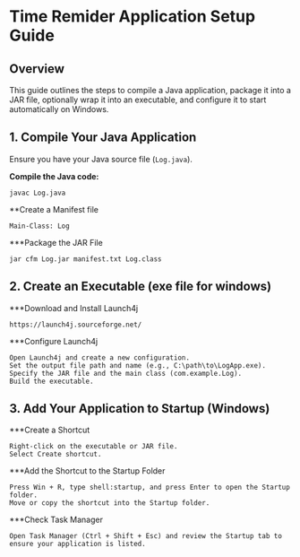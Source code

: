 # Time Remider Application Setup Guide

## Overview

This guide outlines the steps to compile a Java application, package it into a JAR file, optionally wrap it into an executable, and configure it to start automatically on Windows.

## 1. Compile Your Java Application

Ensure you have your Java source file (`Log.java`).

**Compile the Java code:**

```
javac Log.java
```

\*\*Create a Manifest file

```
Main-Class: Log
```

\*\*\*Package the JAR File

```
jar cfm Log.jar manifest.txt Log.class
```

## 2. Create an Executable (exe file for windows)

\*\*\*Download and Install Launch4j

```
https://launch4j.sourceforge.net/
```

\*\*\*Configure Launch4j

```
Open Launch4j and create a new configuration.
Set the output file path and name (e.g., C:\path\to\LogApp.exe).
Specify the JAR file and the main class (com.example.Log).
Build the executable.
```

## 3. Add Your Application to Startup (Windows)

\*\*\*Create a Shortcut

```
Right-click on the executable or JAR file.
Select Create shortcut.
```

\*\*\*Add the Shortcut to the Startup Folder

```
Press Win + R, type shell:startup, and press Enter to open the Startup folder.
Move or copy the shortcut into the Startup folder.
```

\*\*\*Check Task Manager

```
Open Task Manager (Ctrl + Shift + Esc) and review the Startup tab to ensure your application is listed.
```
